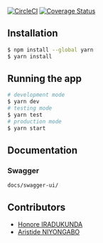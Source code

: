 [![CircleCI](https://circleci.com/gh/atlp-rwanda/elites-bn-be.svg?style=svg)](https://circleci.com/gh/atlp-rwanda/elites-bn-be)
[![Coverage Status](https://coveralls.io/repos/github/atlp-rwanda/elites-bn-be/badge.svg?branch=chore-Integrate-Circle-CI-with-readme-badge-181339561)](https://coveralls.io/github/atlp-rwanda/elites-bn-be?branch=chore-Integrate-Circle-CI-with-readme-badge-181339561)
## Installation

```bash
$ npm install --global yarn
$ yarn install
```

## Running the app

```bash
# development mode
$ yarn dev
# testing mode
$ yarn test
# production mode
$ yarn start
```

## Documentation

### Swagger

```
docs/swagger-ui/
```

## Contributors

- [Honore IRADUKUNDA](https://github.com/ihonore)
- [Aristide NIYONGABO](https://github.com/niyongaboaristide17)